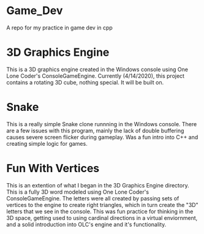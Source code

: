 # Game_Dev
A repo for my practice in game dev in  cpp


# 3D Graphics Engine
This is a 3D graphics engine created in the Windows console using One Lone Coder's ConsoleGameEngine. Currently (4/14/2020), this project contains a rotating 3D cube, nothing special. It will be built on.

# Snake
This is a really simple Snake clone runnning in the Windows console. There are a few issues with this program, mainly the lack of double buffering causes severe screen flicker during gameplay. Was a fun intro into C++ and creating simple logic for games.


# Fun With Vertices
This is an extention of what I began in the 3D Graphics Engine directory. This is a fully 3D word modeled using One Lone Coder's ConsoleGameEngine. The letters were all created by passing sets of vertices to the engine to create right triangles, which in turn create the "3D" letters that we see in the console. This was fun practice for thinking in the 3D space, getting used to using cardinal directions in a virtual enviornment, and a solid introduction into OLC's engine and it's functionality.

